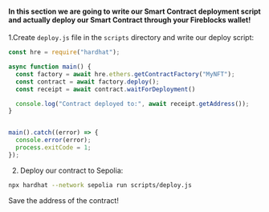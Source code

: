 #### In this section we are going to write our Smart Contract deployment script and actually deploy our Smart Contract through your Fireblocks wallet!

1.Create `deploy.js` file in the `scripts` directory and write our deploy script:
```js
const hre = require("hardhat");

async function main() {
  const factory = await hre.ethers.getContractFactory("MyNFT");
  const contract = await factory.deploy();
  const receipt = await contract.waitForDeployment()

  console.log("Contract deployed to:", await receipt.getAddress());
}


main().catch((error) => {
  console.error(error);
  process.exitCode = 1;
});
```

2. Deploy our contract to Sepolia:
```bash
npx hardhat --network sepolia run scripts/deploy.js
```

Save the address of the contract!


